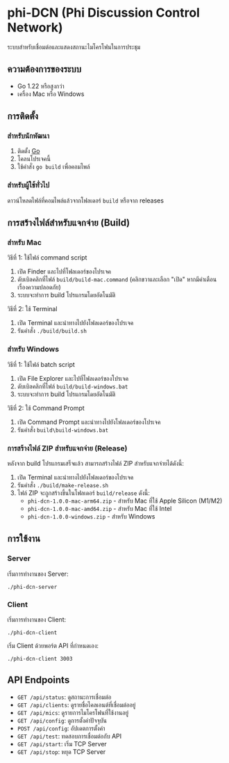 # phi-DCN (Phi Discussion Control Network)

ระบบสำหรับเชื่อมต่อและแสดงสถานะไมโครโฟนในการประชุม

## ความต้องการของระบบ

- Go 1.22 หรือสูงกว่า
- เครื่อง Mac หรือ Windows

## การติดตั้ง

### สำหรับนักพัฒนา

1. ติดตั้ง [Go](https://golang.org/doc/install)
2. โคลนโปรเจคนี้
3. ใช้คำสั่ง `go build` เพื่อคอมไพล์

### สำหรับผู้ใช้ทั่วไป

ดาวน์โหลดไฟล์ที่คอมไพล์แล้วจากโฟลเดอร์ `build` หรือจาก releases

## การสร้างไฟล์สำหรับแจกจ่าย (Build)

### สำหรับ Mac

วิธีที่ 1: ใช้ไฟล์ command script
1. เปิด Finder และไปที่โฟลเดอร์ของโปรเจค
2. ดับเบิลคลิกที่ไฟล์ `build/build-mac.command` (คลิกขวาและเลือก "เปิด" หากมีคำเตือนเรื่องความปลอดภัย)
3. ระบบจะทำการ build โปรแกรมโดยอัตโนมัติ

วิธีที่ 2: ใช้ Terminal
1. เปิด Terminal และนำทางไปยังโฟลเดอร์ของโปรเจค
2. รันคำสั่ง `./build/build.sh`

### สำหรับ Windows

วิธีที่ 1: ใช้ไฟล์ batch script
1. เปิด File Explorer และไปที่โฟลเดอร์ของโปรเจค
2. ดับเบิลคลิกที่ไฟล์ `build/build-windows.bat`
3. ระบบจะทำการ build โปรแกรมโดยอัตโนมัติ

วิธีที่ 2: ใช้ Command Prompt
1. เปิด Command Prompt และนำทางไปยังโฟลเดอร์ของโปรเจค
2. รันคำสั่ง `build\build-windows.bat`

### การสร้างไฟล์ ZIP สำหรับแจกจ่าย (Release)

หลังจาก build โปรแกรมเสร็จแล้ว สามารถสร้างไฟล์ ZIP สำหรับแจกจ่ายได้ดังนี้:

1. เปิด Terminal และนำทางไปยังโฟลเดอร์ของโปรเจค
2. รันคำสั่ง `./build/make-release.sh`
3. ไฟล์ ZIP จะถูกสร้างขึ้นในโฟลเดอร์ `build/release` ดังนี้:
   - `phi-dcn-1.0.0-mac-arm64.zip` - สำหรับ Mac ที่ใช้ Apple Silicon (M1/M2)
   - `phi-dcn-1.0.0-mac-amd64.zip` - สำหรับ Mac ที่ใช้ Intel
   - `phi-dcn-1.0.0-windows.zip` - สำหรับ Windows

## การใช้งาน

### Server

เริ่มการทำงานของ Server:
```
./phi-dcn-server
```

### Client

เริ่มการทำงานของ Client:
```
./phi-dcn-client
```

เริ่ม Client ด้วยพอร์ต API ที่กำหนดเอง:
```
./phi-dcn-client 3003
```

## API Endpoints

- `GET /api/status`: ดูสถานะการเชื่อมต่อ
- `GET /api/clients`: ดูรายชื่อไคลเอนต์ที่เชื่อมต่ออยู่
- `GET /api/mics`: ดูรายการไมโครโฟนที่ใช้งานอยู่
- `GET /api/config`: ดูการตั้งค่าปัจจุบัน
- `POST /api/config`: อัปเดตการตั้งค่า
- `GET /api/test`: ทดสอบการเชื่อมต่อกับ API
- `GET /api/start`: เริ่ม TCP Server
- `GET /api/stop`: หยุด TCP Server 